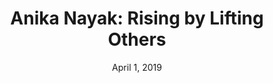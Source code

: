 ---
publication: Aspirants
title: "Anika Nayak: Rising by Lifting Others"
description: "Anika Nayak is only 16; but like many others her age, she’s already planned out how she’s going to change the world. The Tampa, Florida based changemaker and activist got started long before she established her own organization — as far as she’s concerned, activism is innate. She’s an Indian-American. She’s a young person. She’s also a girl."
date: April 1, 2019
link: https://www.aspirants.co/post/anika-nayak-rising-by-lifting-others
---